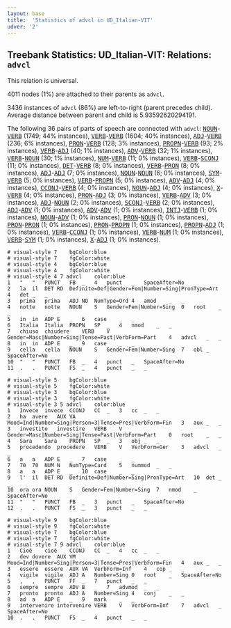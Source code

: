 ```yaml
---
layout: base
title:  'Statistics of advcl in UD_Italian-VIT'
udver: '2'
---
```


## Treebank Statistics: UD_Italian-VIT: Relations: `advcl`

This relation is universal.

4011 nodes (1%) are attached to their parents as `advcl`.

3436 instances of `advcl` (86%) are left-to-right (parent precedes child).
Average distance between parent and child is 5.93592620294191.

The following 36 pairs of parts of speech are connected with `advcl`: <tt><a href="it_vit-pos-NOUN.html">NOUN</a></tt>-<tt><a href="it_vit-pos-VERB.html">VERB</a></tt> (1749; 44% instances), <tt><a href="it_vit-pos-VERB.html">VERB</a></tt>-<tt><a href="it_vit-pos-VERB.html">VERB</a></tt> (1604; 40% instances), <tt><a href="it_vit-pos-ADJ.html">ADJ</a></tt>-<tt><a href="it_vit-pos-VERB.html">VERB</a></tt> (236; 6% instances), <tt><a href="it_vit-pos-PRON.html">PRON</a></tt>-<tt><a href="it_vit-pos-VERB.html">VERB</a></tt> (128; 3% instances), <tt><a href="it_vit-pos-PROPN.html">PROPN</a></tt>-<tt><a href="it_vit-pos-VERB.html">VERB</a></tt> (93; 2% instances), <tt><a href="it_vit-pos-VERB.html">VERB</a></tt>-<tt><a href="it_vit-pos-ADJ.html">ADJ</a></tt> (40; 1% instances), <tt><a href="it_vit-pos-ADV.html">ADV</a></tt>-<tt><a href="it_vit-pos-VERB.html">VERB</a></tt> (32; 1% instances), <tt><a href="it_vit-pos-VERB.html">VERB</a></tt>-<tt><a href="it_vit-pos-NOUN.html">NOUN</a></tt> (30; 1% instances), <tt><a href="it_vit-pos-NUM.html">NUM</a></tt>-<tt><a href="it_vit-pos-VERB.html">VERB</a></tt> (11; 0% instances), <tt><a href="it_vit-pos-VERB.html">VERB</a></tt>-<tt><a href="it_vit-pos-SCONJ.html">SCONJ</a></tt> (11; 0% instances), <tt><a href="it_vit-pos-DET.html">DET</a></tt>-<tt><a href="it_vit-pos-VERB.html">VERB</a></tt> (8; 0% instances), <tt><a href="it_vit-pos-VERB.html">VERB</a></tt>-<tt><a href="it_vit-pos-PRON.html">PRON</a></tt> (8; 0% instances), <tt><a href="it_vit-pos-ADJ.html">ADJ</a></tt>-<tt><a href="it_vit-pos-ADJ.html">ADJ</a></tt> (7; 0% instances), <tt><a href="it_vit-pos-NOUN.html">NOUN</a></tt>-<tt><a href="it_vit-pos-NOUN.html">NOUN</a></tt> (6; 0% instances), <tt><a href="it_vit-pos-SYM.html">SYM</a></tt>-<tt><a href="it_vit-pos-VERB.html">VERB</a></tt> (5; 0% instances), <tt><a href="it_vit-pos-VERB.html">VERB</a></tt>-<tt><a href="it_vit-pos-PROPN.html">PROPN</a></tt> (5; 0% instances), <tt><a href="it_vit-pos-ADV.html">ADV</a></tt>-<tt><a href="it_vit-pos-ADJ.html">ADJ</a></tt> (4; 0% instances), <tt><a href="it_vit-pos-CCONJ.html">CCONJ</a></tt>-<tt><a href="it_vit-pos-VERB.html">VERB</a></tt> (4; 0% instances), <tt><a href="it_vit-pos-NOUN.html">NOUN</a></tt>-<tt><a href="it_vit-pos-ADJ.html">ADJ</a></tt> (4; 0% instances), <tt><a href="it_vit-pos-X.html">X</a></tt>-<tt><a href="it_vit-pos-VERB.html">VERB</a></tt> (4; 0% instances), <tt><a href="it_vit-pos-PRON.html">PRON</a></tt>-<tt><a href="it_vit-pos-ADJ.html">ADJ</a></tt> (3; 0% instances), <tt><a href="it_vit-pos-VERB.html">VERB</a></tt>-<tt><a href="it_vit-pos-ADV.html">ADV</a></tt> (3; 0% instances), <tt><a href="it_vit-pos-ADJ.html">ADJ</a></tt>-<tt><a href="it_vit-pos-NOUN.html">NOUN</a></tt> (2; 0% instances), <tt><a href="it_vit-pos-SCONJ.html">SCONJ</a></tt>-<tt><a href="it_vit-pos-VERB.html">VERB</a></tt> (2; 0% instances), <tt><a href="it_vit-pos-ADJ.html">ADJ</a></tt>-<tt><a href="it_vit-pos-ADV.html">ADV</a></tt> (1; 0% instances), <tt><a href="it_vit-pos-ADV.html">ADV</a></tt>-<tt><a href="it_vit-pos-ADV.html">ADV</a></tt> (1; 0% instances), <tt><a href="it_vit-pos-INTJ.html">INTJ</a></tt>-<tt><a href="it_vit-pos-VERB.html">VERB</a></tt> (1; 0% instances), <tt><a href="it_vit-pos-NOUN.html">NOUN</a></tt>-<tt><a href="it_vit-pos-ADV.html">ADV</a></tt> (1; 0% instances), <tt><a href="it_vit-pos-PRON.html">PRON</a></tt>-<tt><a href="it_vit-pos-NOUN.html">NOUN</a></tt> (1; 0% instances), <tt><a href="it_vit-pos-PRON.html">PRON</a></tt>-<tt><a href="it_vit-pos-PRON.html">PRON</a></tt> (1; 0% instances), <tt><a href="it_vit-pos-PRON.html">PRON</a></tt>-<tt><a href="it_vit-pos-PROPN.html">PROPN</a></tt> (1; 0% instances), <tt><a href="it_vit-pos-PROPN.html">PROPN</a></tt>-<tt><a href="it_vit-pos-ADJ.html">ADJ</a></tt> (1; 0% instances), <tt><a href="it_vit-pos-VERB.html">VERB</a></tt>-<tt><a href="it_vit-pos-CCONJ.html">CCONJ</a></tt> (1; 0% instances), <tt><a href="it_vit-pos-VERB.html">VERB</a></tt>-<tt><a href="it_vit-pos-NUM.html">NUM</a></tt> (1; 0% instances), <tt><a href="it_vit-pos-VERB.html">VERB</a></tt>-<tt><a href="it_vit-pos-SYM.html">SYM</a></tt> (1; 0% instances), <tt><a href="it_vit-pos-X.html">X</a></tt>-<tt><a href="it_vit-pos-ADJ.html">ADJ</a></tt> (1; 0% instances).


~~~ conllu
# visual-style 7	bgColor:blue
# visual-style 7	fgColor:white
# visual-style 4	bgColor:blue
# visual-style 4	fgColor:white
# visual-style 4 7 advcl	color:blue
1	"	"	PUNCT	FB	_	4	punct	_	SpaceAfter=No
2	la	il	DET	RD	Definite=Def|Gender=Fem|Number=Sing|PronType=Art	4	det	_	_
3	prima	prima	ADJ	NO	NumType=Ord	4	amod	_	_
4	notte	notte	NOUN	S	Gender=Fem|Number=Sing	0	root	_	_
5	in	in	ADP	E	_	6	case	_	_
6	Italia	Italia	PROPN	SP	_	4	nmod	_	_
7	chiuso	chiudere	VERB	V	Gender=Masc|Number=Sing|Tense=Past|VerbForm=Part	4	advcl	_	_
8	in	in	ADP	E	_	9	case	_	_
9	cella	cella	NOUN	S	Gender=Fem|Number=Sing	7	obl	_	SpaceAfter=No
10	"	"	PUNCT	FB	_	4	punct	_	SpaceAfter=No
11	.	.	PUNCT	FS	_	4	punct	_	_

~~~


~~~ conllu
# visual-style 5	bgColor:blue
# visual-style 5	fgColor:white
# visual-style 3	bgColor:blue
# visual-style 3	fgColor:white
# visual-style 3 5 advcl	color:blue
1	Invece	invece	CCONJ	CC	_	3	cc	_	_
2	ha	avere	AUX	VA	Mood=Ind|Number=Sing|Person=3|Tense=Pres|VerbForm=Fin	3	aux	_	_
3	investito	investire	VERB	V	Gender=Masc|Number=Sing|Tense=Past|VerbForm=Part	0	root	_	_
4	Sara	Sara	PROPN	SP	_	3	obj	_	_
5	procedendo	procedere	VERB	V	VerbForm=Ger	3	advcl	_	_
6	a	a	ADP	E	_	7	case	_	_
7	70	70	NUM	N	NumType=Card	5	nummod	_	_
8	a	a	ADP	E	_	10	case	_	_
9	l'	il	DET	RD	Definite=Def|Number=Sing|PronType=Art	10	det	_	_
10	ora	ora	NOUN	S	Gender=Fem|Number=Sing	7	nmod	_	SpaceAfter=No
11	"	"	PUNCT	FB	_	3	punct	_	SpaceAfter=No
12	.	.	PUNCT	FS	_	3	punct	_	_

~~~


~~~ conllu
# visual-style 9	bgColor:blue
# visual-style 9	fgColor:white
# visual-style 7	bgColor:blue
# visual-style 7	fgColor:white
# visual-style 7 9 advcl	color:blue
1	Cioè	cioè	CCONJ	CC	_	4	cc	_	_
2	dev	dovere	AUX	VM	Mood=Ind|Number=Sing|Person=3|Tense=Pres|VerbForm=Fin	4	aux	_	_
3	essere	essere	AUX	VA	VerbForm=Inf	4	cop	_	_
4	vigile	vigile	ADJ	A	Number=Sing	0	root	_	SpaceAfter=No
5	,	,	PUNCT	FF	_	7	punct	_	_
6	sempre	sempre	ADV	B	_	7	advmod	_	_
7	pronto	pronto	ADJ	A	Number=Sing	4	conj	_	_
8	ad	a	ADP	E	_	9	mark	_	_
9	intervenire	intervenire	VERB	V	VerbForm=Inf	7	advcl	_	SpaceAfter=No
10	.	.	PUNCT	FS	_	4	punct	_	_

~~~


